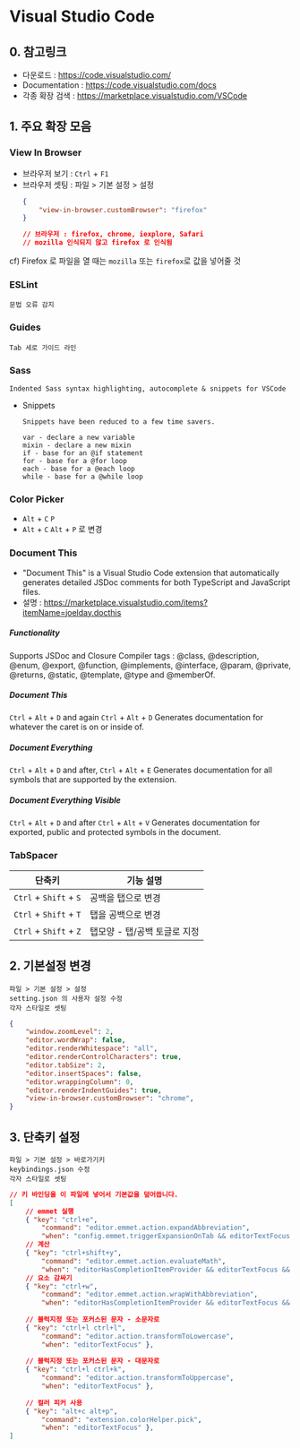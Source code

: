 # Visual Studio Code



## 0. 참고링크
* 다운로드 : https://code.visualstudio.com/
* Documentation : https://code.visualstudio.com/docs
* 각종 확장 검색 : https://marketplace.visualstudio.com/VSCode






## 1. 주요 확장 모음



### View In Browser
* 브라우저 보기 : `Ctrl` + `F1`
* 브라우저 셋팅 : 파일 > 기본 설정 > 설정
	```json
	{
		"view-in-browser.customBrowser": "firefox"
	}

	// 브라우저 : firefox, chrome, iexplore, Safari
	// mozilla 인식되지 않고 firefox 로 인식됨
	```
cf) Firefox 로 파일을 열 때는 `mozilla` 또는 `firefox`로 값을 넣어줄 것




### ESLint
	문법 오류 감지



### Guides
	Tab 세로 가이드 라인



### Sass
```
Indented Sass syntax highlighting, autocomplete & snippets for VSCode
```

* Snippets
	```
	Snippets have been reduced to a few time savers.

	var - declare a new variable
	mixin - declare a new mixin
	if - base for an @if statement
	for - base for a @for loop
	each - base for a @each loop
	while - base for a @while loop
	```




### Color Picker

* `Alt` + `C`   `P`
* `Alt` + `C`   `Alt` + `P` 로 변경



### Document This
* "Document This" is a Visual Studio Code extension that automatically generates detailed JSDoc comments for both TypeScript and JavaScript files.
* 설명 : https://marketplace.visualstudio.com/items?itemName=joelday.docthis



##### Functionality
Supports JSDoc and Closure Compiler tags :
	@class, @description, @enum, @export, @function, @implements, @interface, @param, @private, @returns, @static, @template, @type and @memberOf.


##### Document This
`Ctrl` + `Alt` + `D` and again `Ctrl` + `Alt` + `D`
	Generates documentation for whatever the caret is on or inside of.

##### Document Everything
`Ctrl` + `Alt` + `D` and after, `Ctrl` + `Alt` + `E`
	Generates documentation for all symbols that are supported by the extension.

##### Document Everything Visible
`Ctrl` + `Alt` + `D` and after `Ctrl` + `Alt` + `V`
	Generates documentation for exported, public and protected symbols in the document.



### TabSpacer
| 단축키 | 기능 설명 |
| --- | --- |
| `Ctrl` + `Shift` + `S` | 공백을 탭으로 변경 |
| `Ctrl` + `Shift` + `T` | 탭을 공백으로 변경 |
| `Ctrl` + `Shift` + `Z` | 탭모양 - 탭/공백 토글로 지정 |







## 2. 기본설정 변경
	파일 > 기본 설정 > 설정
	setting.json 의 사용자 설정 수정
	각자 스타일로 셋팅

```json
{
	"window.zoomLevel": 2,
	"editor.wordWrap": false,
	"editor.renderWhitespace": "all",
	"editor.renderControlCharacters": true,
	"editor.tabSize": 2,
	"editor.insertSpaces": false,
	"editor.wrappingColumn": 0,
	"editor.renderIndentGuides": true,
	"view-in-browser.customBrowser": "chrome",
}
```





## 3. 단축키 설정
	파일 > 기본 설정 > 바로가기키
	keybindings.json 수정
	각자 스타일로 셋팅

```json
// 키 바인딩을 이 파일에 넣어서 기본값을 덮어씁니다.
[
	// emmet 실행
	{ "key": "ctrl+e",
		"command": "editor.emmet.action.expandAbbreviation",
		"when": "config.emmet.triggerExpansionOnTab && editorTextFocus && !editorHasMultipleSelections && !editorHasSelection && !editorReadonly && !editorTabMovesFocus" },
	// 계산
	{ "key": "ctrl+shift+y",
		"command": "editor.emmet.action.evaluateMath",
		"when": "editorHasCompletionItemProvider && editorTextFocus && !editorReadonly" },
	// 요소 감싸기
	{ "key": "ctrl+w",
		"command": "editor.emmet.action.wrapWithAbbreviation",
		"when": "editorHasCompletionItemProvider && editorTextFocus && !editorReadonly" },
	
	// 블럭지정 또는 포커스된 문자 - 소문자로
	{ "key": "ctrl+l ctrl+l",
		"command": "editor.action.transformToLowercase",
		"when": "editorTextFocus" },
		
	// 블럭지정 또는 포커스된 문자 - 대문자로
	{ "key": "ctrl+l ctrl+k",
		"command": "editor.action.transformToUppercase",
		"when": "editorTextFocus" },
		
	// 컬러 피커 사용
	{ "key": "alt+c alt+p",
		"command": "extension.colorHelper.pick",
		"when": "editorTextFocus" },
]
```
